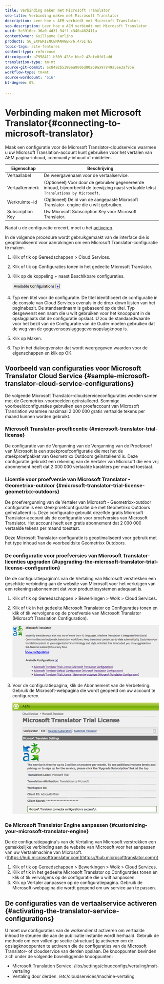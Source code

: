 ```yaml
---
title: Verbinding maken met Microsoft Translator
seo-title: Verbinding maken met Microsoft Translator
description: Leer hoe u AEM verbindt met Microsoft Translator.
seo-description: Leer hoe u AEM verbindt met Microsoft Translator.
uuid: 5e3916ec-36a0-4d31-94ff-c340a462411a
contentOwner: Guillaume Carlino
products: SG_EXPERIENCEMANAGER/6.4/SITES
topic-tags: site-features
content-type: reference
discoiquuid: a7958411-b509-428e-bbe2-42efe8fd1add
translation-type: tm+mt
source-git-commit: ec8492b5190ea9006d80269aa97849a5ee3af95e
workflow-type: tm+mt
source-wordcount: '616'
ht-degree: 0%

---
```



# Verbinding maken met Microsoft Translator{#connecting-to-microsoft-translator}

Maak een configuratie voor de Microsoft Translator-cloudservice waarmee u uw Microsoft Translation-account kunt gebruiken voor het vertalen van AEM pagina-inhoud, community-inhoud of middelen.

| Eigenschap | Beschrijving |
|---|---|
| Vertaallabel | De weergavenaam voor de vertaalservice. |
| Vertaalkenmerk | (Optioneel) Voor door de gebruiker gegenereerde inhoud, bijvoorbeeld de toewijzing naast vertaalde tekst `Translations by Microsoft`. |
| Werkruimte-id | (Optioneel) De id van de aangepaste Microsoft Translator-engine die u wilt gebruiken. |
| Subscription Key | Uw Microsoft Subscription Key voor Microsoft Translator. |

Nadat u de configuratie creeert, moet u het [activeren](/help/sites-administering/tc-msconf.md#activating-the-translator-service-configurations).

In de volgende procedure wordt gebruikgemaakt van de interface die is geoptimaliseerd voor aanrakingen om een Microsoft Translator-configuratie te maken.

1. Klik of tik op Gereedschappen > Cloud Services.
1. Klik of tik op Configuraties tonen in het gedeelte Microsoft Translator.
1. Klik op de koppeling + naast Beschikbare configuraties.

   ![chlimage_1-302](assets/chlimage_1-382.png)

1. Typ een titel voor de configuratie. De titel identificeert de configuratie in de console van Cloud Services evenals in de drop-down lijsten van het paginabezit. De standaardnaam is gebaseerd op de titel. Typ desgewenst een naam die u wilt gebruiken voor het knooppunt in de opslagplaats dat de configuratie opslaat. U zou de standaardwaarde voor het bezit van de Configuratie van de Ouder moeten gebruiken dat de weg van de gegevensopslaggegevensopslagknoop is.
1. Klik op Maken.
1. Typ in het dialoogvenster dat wordt weergegeven waarden voor de eigenschappen en klik op OK.

## Voorbeeld van configuraties voor Microsoft Translator Cloud Service {#sample-microsoft-translator-cloud-service-configurations}

De volgende Microsoft Translator-cloudserviceconfiguraties worden samen met de Geometrixx-voorbeelden geïnstalleerd. Sommige voorbeeldconfiguraties gebruiken een proefaccount van Microsoft Translation waarmee maximaal 2 000 000 gratis vertaalde tekens per maand kunnen worden gebruikt.

### Microsoft Translator-proeflicentie {#microsoft-translator-trial-license}

De configuratie van de Vergunning van de Vergunning van de Proefproef van Microsoft is een steekproefconfiguratie die met het de steekproefpakket van Geometrixx Outdoors geïnstalleerd is. Deze configuratie gebruikt een rekening van de Vertaler van Microsoft die een vrij abonnement heeft dat 2 000 000 vertaalde karakters per maand toestaat.

### Licentie voor proefversie van Microsoft Translator - Geometrixx-outdoor {#microsoft-translator-trial-license-geometrixx-outdoors}

De proefvergunning van de Vertaler van Microsoft - Geometrixx-outdoor configuratie is een steekproefconfiguratie die met Geometrixx Outdoors geïnstalleerd is. Deze configuratie gebruikt dezelfde gratis Microsoft Translator-account als de configuratie voor proefversies van Microsoft Translator. Het account heeft een gratis abonnement dat 2 000 000 vertaalde tekens per maand toestaat.

Deze Microsoft Translator-configuratie is geoptimaliseerd voor gebruik met het type inhoud van de voorbeeldsite Geometrixx Outdoors.

### De configuratie voor proefversies van Microsoft Translator-licenties upgraden {#upgrading-the-microsoft-translator-trial-license-configuration}

De de configuratiepagina&#39;s van de Vertaling van Microsoft verstrekken een geschikte verbinding aan de website van Microsoft voor het verkrijgen van een rekeningsabonnement dat voor productiesystemen adequaat is.

1. Klik of tik op Gereedschappen > Bewerkingen > Wolk > Cloud Services.
1. Klik of tik in het gedeelte Microsoft Translator op Configuraties tonen en klik of tik vervolgens op de proefversie van Microsoft Translator (Microsoft Translation Configuration).

   ![chlimage_1-383](assets/chlimage_1-383.png)

1. Voor de configuratiepagina, klik de Abonnement van de Verbetering. Gebruik de Microsoft-webpagina die wordt geopend om uw account te configureren.

   ![chlimage_1-384](assets/chlimage_1-384.png)

### De Microsoft Translator Engine aanpassen {#customizing-your-microsoft-translator-engine}

De de configuratiepagina&#39;s van de Vertaling van Microsoft verstrekken een gemakkelijke verbinding aan de website van Microsoft voor het aanpassen van uw Vertaalmachine van Microsoft. ([https://hub.microsofttranslator.com](https://hub.microsofttranslator.com/))

1. Klik of tik op Gereedschappen > Bewerkingen > Wolk > Cloud Services.
1. Klik of tik in het gedeelte Microsoft Translator op Configuraties tonen en klik of tik vervolgens op de configuratie die u wilt aanpassen.
1. Klik op Vertaler aanpassen op de configuratiepagina. Gebruik de Microsoft-webpagina die wordt geopend om uw service aan te passen.

## De configuraties van de vertaalservice activeren {#activating-the-translator-service-configurations}

U moet uw configuraties van de wolkendienst activeren om vertaalde inhoud te steunen die aan de publicatie instantie wordt herhaald. Gebruik de methode om een volledige sectie (structuur) [te](/help/sites-authoring/publishing-pages.md#publishing-and-unpublishing-a-tree) activeren om de opslagknooppunten te activeren die de configuraties van de Microsoft Translator- of cloudservice van derden opslaan. De knooppunten bevinden zich onder de volgende bovenliggende knooppunten:

* Microsoft Translation Service: /libs/settings/cloudconfigs/vertaling/msft-vertaling
* Vertaling door derden: /etc/cloudservices/machine-vertaling

